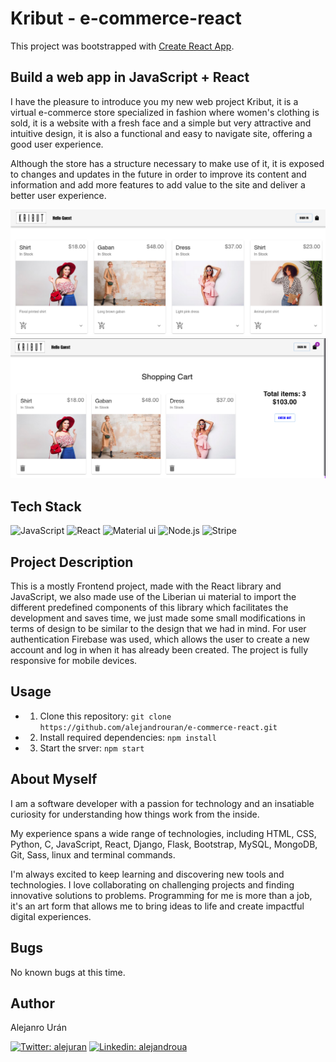 # Kribut - e-commerce-react

This project was bootstrapped with [Create React App](https://github.com/facebook/create-react-app).

## Build a web app in JavaScript + React

I have the pleasure to introduce you my new web project Kribut, it is a virtual e-commerce store specialized in fashion where women's clothing is sold, it is a website with a fresh face and a simple but very attractive and intuitive design, it is also a functional and easy to navigate site, offering a good user experience.

Although the store has a structure necessary to make use of it, it is exposed to changes and updates in the future in order to improve its content and information and add more features to add value to the site and deliver a better user experience. 

![plot](images/kribut1.png)
![plot](images/kribut2.png)

## Tech Stack

![JavaScript](https://img.shields.io/badge/javascript-%23323330.svg?style=for-the-badge&logo=javascript&logoColor=%23F7DF1E)
![React](https://img.shields.io/badge/React-20232A?style=for-the-badge&logo=react&logoColor=61DAFB)
![Material ui](https://img.shields.io/badge/Material--UI-0081CB?style=for-the-badge&logo=material-ui&logoColor=white)
![Node.js](https://img.shields.io/badge/Node.js-43853D?style=for-the-badge&logo=node.js&logoColor=white)
![Stripe](https://img.shields.io/badge/Stripe-626CD9?style=for-the-badge&logo=Stripe&logoColor=white)

## Project Description 

This is a mostly Frontend project, made with the React library and JavaScript, we also made use of the Liberian ui material to import the different predefined components of this library which facilitates the development and saves time, we just made some small modifications in terms of design to be similar to the design that we had in mind.
For user authentication Firebase was used, which allows the user to create a new account and log in when it has already been created.
The project is fully responsive for mobile devices.

## Usage

* 1. Clone this repository: 
`git clone https://github.com/alejandrouran/e-commerce-react.git`

* 2. Install required dependencies: 
`npm install`
* 3. Start the srver: 
`npm start`


## About Myself

I am a software developer with a passion for technology and an insatiable curiosity for understanding how things work from the inside.

My experience spans a wide range of technologies, including HTML, CSS, Python, C, JavaScript, React, Django, Flask, Bootstrap, MySQL, MongoDB, Git, Sass, linux and terminal commands. 

I'm always excited to keep learning and discovering new tools and technologies. I love collaborating on challenging projects and finding innovative solutions to problems. Programming for me is more than a job, it's an art form that allows me to bring ideas to life and create impactful digital experiences.

## Bugs
No known bugs at this time. 

## Author

Alejanro Urán

[![Twitter: alejuran](https://img.shields.io/badge/Twitter-1DA1F2?style=for-the-badge&logo=twitter&logoColor=white)](https://twitter.com/alejuran)
[![Linkedin: alejandroua](https://img.shields.io/badge/-linkedin-blue?style=for-the-badge&logo=Linkedin&Color=black&link=https://www.linkedin.com/in/alejandroua/)](https://www.linkedin.com/in/alejandroua/)
